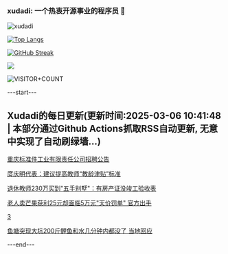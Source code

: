 ### xudadi: 一个热衷开源事业的程序员 👋

![xudadi](https://github-readme-stats-git-masterorgs-github-readme-stats-team.vercel.app/api?username=xudadi)

[![Top Langs](https://github-readme-stats.vercel.app/api/top-langs/?username=xudadi)](https://github.com/anuraghazra/github-readme-stats)

[![GitHub Streak](https://streak-stats.demolab.com?user=xudadi&locale=zh_Hans)](https://git.io/streak-stats)

![](https://raw.githubusercontent.com/xudadi/xudadi/main/assets/github-contribution-grid-snake.svg)

![VISITOR+COUNT](https://komarev.com/ghpvc/?username=xudadi&label=VISITOR+COUNT)


---start---

## Xudadi的每日更新(更新时间:2025-03-06 10:41:48 | 本部分通过Github Actions抓取RSS自动更新, 无意中实现了自动刷绿墙...)

[重庆标准件工业有限责任公司招聘公告](https://www.gongkaoleida.com/article/2310259)

[庹庆明代表：建议提高教师“教龄津贴”标准](https://m.163.com/news/article/JPTPVORH0514R9P4.html)

[退休教师230万买到"五手别墅"：有房产证没竣工验收表](https://m.163.com/news/article/JPTO0QB005561G0D.html)

[老人卖芒果获利25元却面临5万元"天价罚单" 官方出手](https://m.163.com/news/article/JPTEF6KI0514D3UH.html)

[3](https://m.163.com/touch/news/sub/domestic)

[鱼塘突现大坑200斤鲤鱼和水几分钟内都没了 当地回应](https://m.163.com/news/article/JPTVQ842051492T3.html)

---end---
